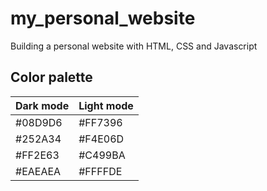 # my_personal_website
Building a personal website with HTML, CSS and Javascript



## Color palette

| Dark mode | Light mode |
|  :---  |  ----  |
| #08D9D6 | #FF7396 |
| #252A34 | #F4E06D |
| #FF2E63 | #C499BA |
| #EAEAEA | #FFFFDE |
